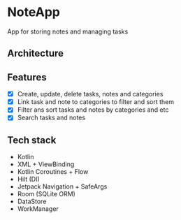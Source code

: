 # NoteApp 
App for storing notes and managing tasks

## Architecture


## Features
- [X] Create, update, delete tasks, notes and categories
- [X] Link task and note to categories to filter and sort them
- [X] Filter ans sort tasks and notes by categories and etc
- [X] Search tasks and notes

## Tech stack
- Kotlin
- XML + ViewBinding
- Kotlin Coroutines + Flow
- Hilt (DI)
- Jetpack Navigation + SafeArgs
- Room (SQLite ORM)
- DataStore
- WorkManager





